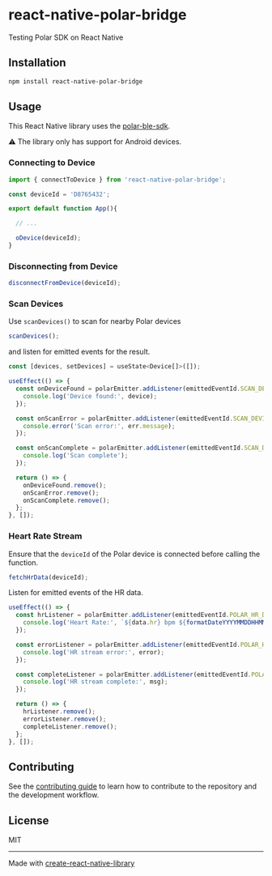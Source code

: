 # react-native-polar-bridge

Testing Polar SDK on React Native

## Installation

```sh
npm install react-native-polar-bridge
```

## Usage

This React Native library uses the [polar-ble-sdk](https://github.com/polarofficial/polar-ble-sdk).

⚠️ The library only has support for Android devices.

### Connecting to Device

```js
import { connectToDevice } from 'react-native-polar-bridge';

const deviceId = 'D8765432';

export default function App(){

  // ...

  oDevice(deviceId);
}

```

### Disconnecting from Device

```js
disconnectFromDevice(deviceId);
```

### Scan Devices

Use `scanDevices()` to scan for nearby Polar devices

```js
scanDevices();
```

and listen for emitted events for the result.

```js
const [devices, setDevices] = useState<Device[]>([]);

useEffect(() => {
  const onDeviceFound = polarEmitter.addListener(emittedEventId.SCAN_DEVICE_FOUND, device => {
    console.log('Device found:', device);
  });

  const onScanError = polarEmitter.addListener(emittedEventId.SCAN_DEVICE_ERROR, err => {
    console.error('Scan error:', err.message);
  });

  const onScanComplete = polarEmitter.addListener(emittedEventId.SCAN_DEVICE_COMPLETE, () => {
    console.log('Scan complete');
  });

  return () => {
    onDeviceFound.remove();
    onScanError.remove();
    onScanComplete.remove();
  };
}, []);
```

### Heart Rate Stream

Ensure that the `deviceId` of the Polar device is connected before calling the function.

```js
fetchHrData(deviceId);
```

Listen for emitted events of the HR data.

```js
useEffect(() => {
  const hrListener = polarEmitter.addListener(emittedEventId.POLAR_HR_DATA, (data) => {
    console.log('Heart Rate:', `${data.hr} bpm ${formatDateYYYYMMDDHHMMSS(new Date())}`);
  });

  const errorListener = polarEmitter.addListener(emittedEventId.POLAR_HR_ERROR, (error) => {
    console.log('HR stream error:', error);
  });

  const completeListener = polarEmitter.addListener(emittedEventId.POLAR_HR_COMPLETE, (msg) => {
    console.log('HR stream complete:', msg);
  });

  return () => {
    hrListener.remove();
    errorListener.remove();
    completeListener.remove();
  };
}, []);
```

## Contributing

See the [contributing guide](CONTRIBUTING.md) to learn how to contribute to the repository and the development workflow.

## License

MIT

---

Made with [create-react-native-library](https://github.com/callstack/react-native-builder-bob)
